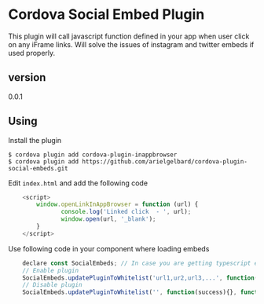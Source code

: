 # Cordova Social Embed Plugin

This plugin will call javascript function defined in your app when user click on any iFrame links. Will solve the issues of instagram and twitter embeds if used properly.

## version
0.0.1

## Using

Install the plugin

    $ cordova plugin add cordova-plugin-inappbrowser
    $ cordova plugin add https://github.com/arielgelbard/cordova-plugin-social-embeds.git


Edit `index.html` and add the following code

```js
    <script>
        window.openLinkInAppBrowser = function (url) {
               console.log('Linked click  - ', url);
               window.open(url, '_blank');
        }
    </script>
```

Use following code in your component where loading embeds

```js
    declare const SocialEmbeds; // In case you are getting typescript errorMessage
    // Enable plugin
    SocialEmbeds.updatePluginToWhitelist('url1,ur2,url3,...', function(success){}, function(failure){});
    // Disable plugin
    SocialEmbeds.updatePluginToWhitelist('', function(success){}, function(failure){});
```
